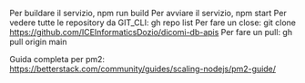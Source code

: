 Per buildare il servizio, npm run build
Per avviare il servizio, npm start
Per vedere tutte le repository da GIT_CLI: gh repo list
Per fare un close: git clone https://github.com/ICEInformaticsDozio/dicomi-db-apis
Per fare un pull: gh pull origin main

Guida completa per pm2: https://betterstack.com/community/guides/scaling-nodejs/pm2-guide/
